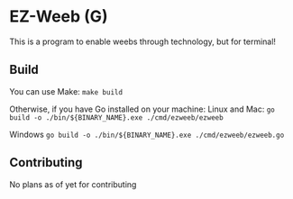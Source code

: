 # EZ-Weeb (G)

This is a program to enable weebs through technology, but for terminal!

## Build

You can use Make:
`make build`

Otherwise, if you have Go installed on your machine:
Linux and Mac:
`go build -o ./bin/${BINARY_NAME}.exe ./cmd/ezweeb/ezweeb`

Windows
`go build -o ./bin/${BINARY_NAME}.exe ./cmd/ezweeb/ezweeb.go`

## Contributing

No plans as of yet for contributing

